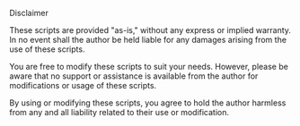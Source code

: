 Disclaimer


These scripts are provided "as-is," without any express or implied warranty. In no event shall the author be held liable for any damages arising from the use of these scripts.

You are free to modify these scripts to suit your needs. However, please be aware that no support or assistance is available from the author for modifications or usage of these scripts.

By using or modifying these scripts, you agree to hold the author harmless from any and all liability related to their use or modification.
